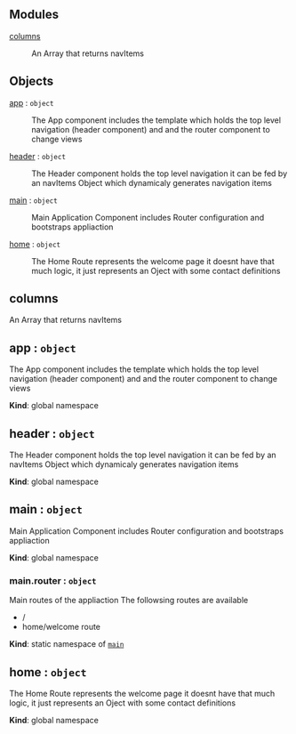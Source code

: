 ## Modules

<dl>
<dt><a href="#module_columns">columns</a></dt>
<dd><p>An Array that returns navItems</p>
</dd>
</dl>

## Objects

<dl>
<dt><a href="#app">app</a> : <code>object</code></dt>
<dd><p>The App component includes the template which holds the top level navigation (header component) and
and the router component to change views</p>
</dd>
<dt><a href="#header">header</a> : <code>object</code></dt>
<dd><p>The Header component holds the top level navigation
it can be fed by an navItems Object which dynamicaly generates navigation items</p>
</dd>
<dt><a href="#main">main</a> : <code>object</code></dt>
<dd><p>Main Application Component
includes Router configuration and bootstraps appliaction</p>
</dd>
<dt><a href="#home">home</a> : <code>object</code></dt>
<dd><p>The Home Route represents the welcome page
it doesnt have that much logic, it just represents an Oject with some contact definitions</p>
</dd>
</dl>

<a name="module_columns"></a>

## columns
An Array that returns navItems

<a name="app"></a>

## app : <code>object</code>
The App component includes the template which holds the top level navigation (header component) and
and the router component to change views

**Kind**: global namespace  
<a name="header"></a>

## header : <code>object</code>
The Header component holds the top level navigation
it can be fed by an navItems Object which dynamicaly generates navigation items

**Kind**: global namespace  
<a name="main"></a>

## main : <code>object</code>
Main Application Component
includes Router configuration and bootstraps appliaction

**Kind**: global namespace  
<a name="main.router"></a>

### main.router : <code>object</code>
Main routes of the appliaction
The followsing routes are available
* /
 * home/welcome route

**Kind**: static namespace of <code>[main](#main)</code>  
<a name="home"></a>

## home : <code>object</code>
The Home Route represents the welcome page
it doesnt have that much logic, it just represents an Oject with some contact definitions

**Kind**: global namespace  
